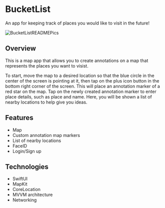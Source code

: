 # BucketList
An app for keeping track of places you would like to visit in the future!

![BucketListREADMEPics](https://github.com/user-attachments/assets/b72f91ad-5463-4e4a-953e-91e2eb120549)

## Overview
This is a map app that allows you to create annotations on a map that represents the places you want to visist. 

To start, move the map to a desired location so that the blue circle in the center of the screen is pointing at it, then tap on the plus icon button in the bottom right corner of the screen. This will place an annotation marker of a red star on the map. Tap on the newly created annotation marker to enter place details, such as place and name. Here, you will be shown a list of nearby locations to help give you ideas.

## Features
* Map
* Custom annotation map markers
* List of nearby locations
* FaceID
* Login/Sign up

## Technologies
* SwiftUI
* MapKit
* CoreLocation
* MVVM architecture
* Networking
